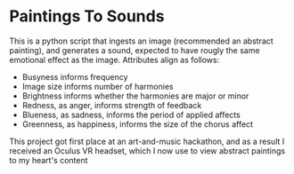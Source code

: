 # Paintings To Sounds

This is a python script that ingests an image (recommended an abstract painting), and generates a sound, expected to have rougly the same emotional effect as the image. Attributes align as follows:

* Busyness informs frequency
* Image size informs number of harmonies
* Brightness informs whether the harmonies are major or minor
* Redness, as anger, informs strength of feedback
* Blueness, as sadness, informs the period of applied affects
* Greenness, as happiness, informs the size of the chorus affect

This project got first place at an art-and-music hackathon, and as a result I received an Oculus VR headset, which I now use to view abstract paintings to my heart's content
